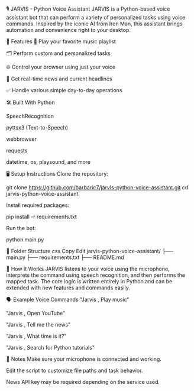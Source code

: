 🎙️ JARVIS - Python Voice Assistant
JARVIS is a Python-based voice assistant bot that can perform a variety of personalized tasks using voice commands. Inspired by the iconic AI from Iron Man, this assistant brings automation and convenience right to your desktop.

🚀 Features
🎵 Play your favorite music playlist

🗂️ Perform custom and personalized tasks

🌐 Control your browser using just your voice

📰 Get real-time news and current headlines

✅ Handle various simple day-to-day operations

🛠️ Built With
Python

SpeechRecognition

pyttsx3 (Text-to-Speech)

webbrowser

requests

datetime, os, playsound, and more

🖥️ Setup Instructions
Clone the repository:

git clone https://github.com/barbaric7/jarvis-python-voice-assistant.git
cd jarvis-python-voice-assistant

Install required packages:

pip install -r requirements.txt

Run the bot:

python main.py

📁 Folder Structure
css
Copy
Edit
jarvis-python-voice-assistant/
├── main.py
├── requirements.txt
├── README.md

    
🧠 How It Works
JARVIS listens to your voice using the microphone, interprets the command using speech recognition, and then performs the mapped task. The core logic is written entirely in Python and can be extended with new features and commands easily.

🗣️ Example Voice Commands
"Jarvis , Play music"

"Jarvis , Open YouTube"

"Jarvis , Tell me the news"

"Jarvis , What time is it?"

"Jarvis , Search for Python tutorials"

📌 Notes
Make sure your microphone is connected and working.

Edit the script to customize file paths and task behavior.

News API key may be required depending on the service used.
